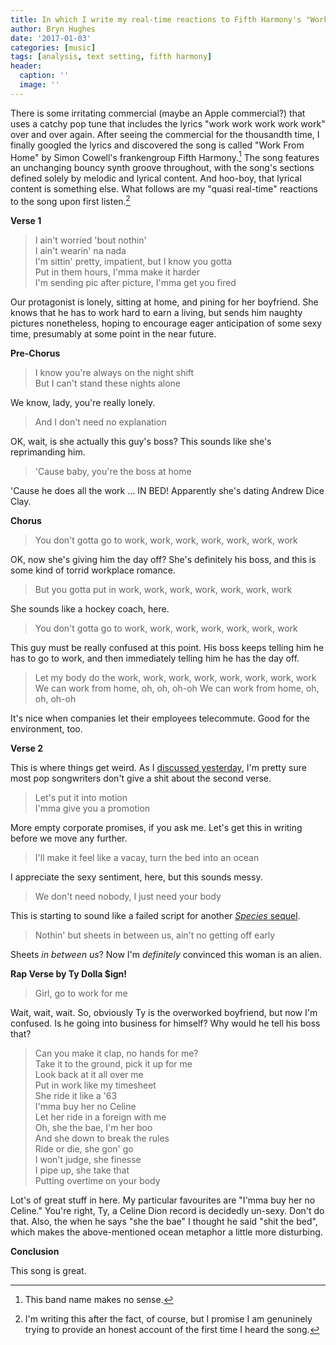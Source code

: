 ```yaml
---
title: In which I write my real-time reactions to Fifth Harmony's "Work From Home"
author: Bryn Hughes
date: '2017-01-03'
categories: [music]
tags: [analysis, text setting, fifth harmony]
header:
  caption: ''
  image: ''
---
```


There is some irritating commercial (maybe an Apple commercial?) that uses a catchy pop tune that includes the lyrics "work work work work work" over and over again. After seeing the commercial for the thousandth time, I finally googled the lyrics and discovered the song is called "Work From Home" by Simon Cowell's frankengroup Fifth Harmony.[^1] The song features an unchanging bouncy synth groove throughout, with the song's sections defined solely by melodic and lyrical content. And hoo-boy, that lyrical content is something else. What follows are my "quasi real-time" reactions to the song upon first listen.[^2]

**Verse 1**

> I ain't worried 'bout nothin' <br>
I ain't wearin' na nada <br>
I'm sittin' pretty, impatient, but I know you gotta <br>
Put in them hours, I'mma make it harder <br>
I'm sending pic after picture, I'mma get you fired

Our protagonist is lonely, sitting at home, and pining for her boyfriend. She knows that he has to work hard to earn a living, but sends him naughty pictures nonetheless, hoping to encourage eager anticipation of some sexy time, presumably at some point in the near future. 

**Pre-Chorus**

> I know you're always on the night shift <br>
But I can't stand these nights alone <br>

We know, lady, you're really lonely. 

> And I don't need no explanation <br>

OK, wait, is she actually this guy's boss? This sounds like she's reprimanding him. 

> 'Cause baby, you're the boss at home <br>

'Cause he does all the work ... IN BED! Apparently she's dating Andrew Dice Clay. 

**Chorus**

> You don't gotta go to work, work, work, work, work, work, work 

OK, now she's giving him the day off? She's definitely his boss, and this is some kind of torrid workplace romance.

> But you gotta put in work, work, work, work, work, work, work

She sounds like a hockey coach, here. 

> You don't gotta go to work, work, work, work, work, work, work

This guy must be really confused at this point. His boss keeps telling him he has to go to work, and then immediately telling him he has the day off. 

> Let my body do the work, work, work, work, work, work, work, work <br>
We can work from home, oh, oh, oh-oh
We can work from home, oh, oh, oh-oh

It's nice when companies let their employees telecommute. Good for the environment, too.

**Verse 2**

This is where things get weird. As I [discussed yesterday](/post/2017-01-02-teenage-dream-toddler-imposed-nightmare), I'm pretty sure most pop songwriters don't give a shit about the second verse. 

> Let's put it into motion <br>
I'mma give you a promotion 

More empty corporate promises, if you ask me. Let's get this in writing before we move any further. 

> I'll make it feel like a vacay, turn the bed into an ocean

I appreciate the sexy sentiment, here, but this sounds messy. 

> We don't need nobody, I just need your body

This is starting to sound like a failed script for another [*Species* sequel](https://en.wikipedia.org/wiki/Species_(film)#Sequels). 

> Nothin' but sheets in between us, ain't no getting off early

Sheets *in between us*? Now I'm *definitely* convinced this woman is an alien. 

**Rap Verse by Ty Dolla $ign!**

> Girl, go to work for me <br>

Wait, wait, wait. So, obviously Ty is the overworked boyfriend, but now I'm confused. Is he going into business for himself? Why would he tell his boss that? 

> Can you make it clap, no hands for me? <br>
Take it to the ground, pick it up for me <br>
Look back at it all over me <br>
Put in work like my timesheet <br>
She ride it like a '63 <br>
I'mma buy her no Celine <br>
Let her ride in a foreign with me <br>
Oh, she the bae, I'm her boo <br>
And she down to break the rules <br>
Ride or die, she gon' go <br>
I won't judge, she finesse <br>
I pipe up, she take that <br>
Putting overtime on your body <br>

Lot's of great stuff in here. My particular favourites are "I'mma buy her no Celine." You're right, Ty, a Celine Dion record is decidedly un-sexy. Don't do that. Also, the when he says "she the bae" I thought he said "shit the bed", which makes the above-mentioned ocean metaphor a little more disturbing. 

**Conclusion**

This song is great. 


 



[^1]: This band name makes no sense.
[^2]: I'm writing this after the fact, of course, but I promise I am genuninely trying to provide an honest account of the first time I heard the song. 
